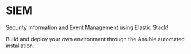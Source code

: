 # SIEM

Security Information and Event Management using Elastic Stack!

Build and deploy your own environment through the Ansible automated installation.
